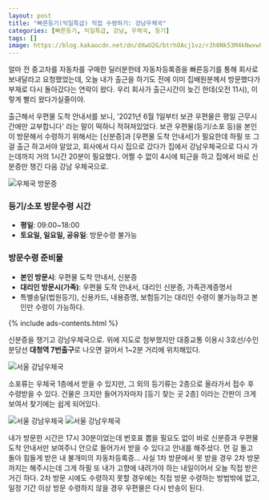 ```yaml
---
layout: post
title: "빠른등기(익일특급) 직접 수령하기: 강남우체국"
categories: [빠른등기, 익일특급, 강남, 우체국, 등기]
tags: []
image: https://blog.kakaocdn.net/dn/dXwU2G/btrhOAcj1vz/rJh0Nk53M4kNwxw8oFa8o0/img.png
---
```


얼마 전 중고차를 자동차를 구매한 딜러분한테 자동차등록증을 빠른등기를 통해 회사로 보내달라고 요청했었는데, 오늘 내가 출근을 하기도 전에 이미 집배원분께서 방문했다가 부재로 다시 돌아갔다는 연락이 왔다. 우리 회사가 출근시간이 늦긴 한데(오전 11시), 이렇게 빨리 왔다가실줄이야.

출근해서 우편물 도착 안내서를 보니, '2021년 6월 1일부터 보관 우편물은 평일 근무시간에만 교부합니다' 라는 말이 떡하니 적혀져있었다. 보관 우편물(등기/소포 등)을 본인이 방문해서 수령하기 위해서는 [신분증]과 [우편물 도착 안내서]가 필요한데 하필 또 그걸 출근 하고서야 알았고, 회사에서 다시 집으로 갔다가 집에서 강남우체국으로 다시 가는데까지 거의 1시간 20분이 필요했다. 어쩔 수 없이 4시에 퇴근을 하고 집에서 바로 신분증만 챙긴 다음 강남 우체국으로.

![우체국 방문증](https://blog.kakaocdn.net/dn/cIQ7Fb/btrhNpoN1HH/zkIM0SAiCSHZAEHElu9ds1/img.png)​

### 등기/소포 방문수령 시간

- **평일**: 09:00~18:00
- **토요일, 일요일, 공유일**: 방문수령 불가능

### 방문수령 준비물

- **본인 방문시**: 우편물 도착 안내서, 신분증
- **대리인 방문시(가족)**: 우편물 도착 안내서, 대리인 신분증, 가족관계증명서
- 특별송달(법원등기), 신용카드, 내용증명, 보험등기는 대리인 수령이 불가능하고 본인만 수령이 가능하다.

{% include ads-contents.html %}

신분증을 챙기고 강남우체국으로. 위에 지도로 첨부했지만 대중교통 이용시 3호선/수인분당선 **대청역 7번출구**로 나오면 걸어서 1~2분 거리에 위치해있다.

![서울 강남우체국](https://blog.kakaocdn.net/dn/lLA0h/btrhKtzbLuA/UEqOWJSkga7kpEd8ov0lQK/img.png)

소포류는 우체국 1층에서 받을 수 있지만, 그 외의 등기류는 2층으로 올라가서 접수 후 수령받을 수 있다. 건물은 크지만 들어가자마자 [등기 찾는 곳 2층] 이라는 간판이 크게 보여서 찾기에는 쉽게 되어있다.

![서울 강남우체국](https://blog.kakaocdn.net/dn/dXwU2G/btrhOAcj1vz/rJh0Nk53M4kNwxw8oFa8o0/img.png)
![서울 강남우체국](https://blog.kakaocdn.net/dn/vVScT/btrhMJ8LlZR/qwSY5THBkI3DzGZjl3aux0/img.png)

내가 방문한 시간은 17시 30분이었는데 번호표 뽑을 필요도 없이 바로 신분증과 우편물 도착 안내서만 보여주니 안으로 들어가서 받을 수 있다고 안내를 해주셨다. 먼 길 돌고 돌아 힘들게 받은 내 불개미의 자동차등록증... 사실 1차 방문에서 못 받을 경우 2차 방문까지는 해주시는데 그게 하필 또 내가 고향에 내려가야 하는 내일이어서 오늘 직접 받은 거긴 하다. 2차 방문 시에도 수령하지 못할 경우에는 직접 방문 수령하는 방법밖에 없고, 일정 기간 이상 방문 수령하지 않을 경우 우편물은 다시 반송이 된다.
